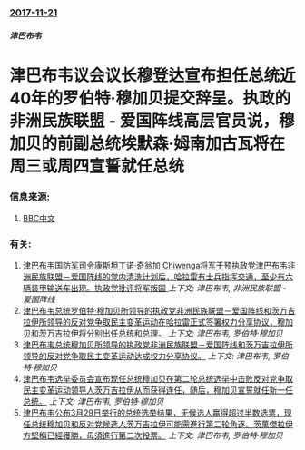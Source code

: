 ### [2017-11-21](/news/2017/11/21/index.md)

##### 津巴布韦
# 津巴布韦议会议长穆登达宣布担任总统近40年的罗伯特·穆加贝提交辞呈。执政的非洲民族联盟 - 爱国阵线高层官员说，穆加贝的前副总统埃默森·姆南加古瓦将在周三或周四宣誓就任总统 




### 信息来源:

1. [BBC中文](http://www.bbc.com/zhongwen/simp/world-42072267)

### 有关:

1. [津巴布韦国防军司令康斯坦丁诺·奇翁加 Chiwenga将军干预执政党津巴布韦非洲民族联盟－爱国阵线的党内清洗计划后，哈拉雷有士兵指挥交通，至少有六辆装甲输送车出现。执政党批评将军叛国 ](/news/2017/11/14/津巴布韦国防军司令康斯坦丁诺-奇翁加-Chiwenga将军干预执政党津巴布韦非洲民族联盟-爱国阵线的党内清洗计划后-哈拉.md) _上下文: 津巴布韦, 非洲民族联盟 - 爱国阵线_
2. [津巴布韦总统罗伯特·穆加贝所领导的执政党非洲民族联盟－爱国阵线和茨万吉拉伊所领导的反对党争取民主变革运动在哈拉雷正式签署权力分享协议，穆加贝和茨万吉拉伊将分别出任总统和总理。](/news/2008/09/15/津巴布韦总统罗伯特-穆加贝所领导的执政党非洲民族联盟-爱国阵线和茨万吉拉伊所领导的反对党争取民主变革运动在哈拉雷正式签署.md) _上下文: 津巴布韦, 罗伯特·穆加贝_
3. [津巴布韦总统穆加贝所领导的执政党非洲民族联盟－爱国阵线和茨万吉拉伊所领导的反对党争取民主变革运动达成权力分享协议。](/news/2008/09/11/津巴布韦总统穆加贝所领导的执政党非洲民族联盟-爱国阵线和茨万吉拉伊所领导的反对党争取民主变革运动达成权力分享协议.md) _上下文: 津巴布韦, 罗伯特·穆加贝_
4. [津巴布韦选举委员会宣布现任总统穆加贝在第二轮总统选举中击败反对党争取民主变革运动领导人茨万吉拉伊从而获得连任，随后，穆加贝宣誓就任新一任总统。](/news/2008/06/29/津巴布韦选举委员会宣布现任总统穆加贝在第二轮总统选举中击败反对党争取民主变革运动领导人茨万吉拉伊从而获得连任-随后-穆加.md) _上下文: 津巴布韦, 罗伯特·穆加贝_
5. [津巴布韦公布3月29日举行的总统选举结果，无候选人赢得超过半数选票，现任总统穆加贝和反对党候选人茨万吉拉伊可能需進行第二轮角逐。茨萬傑拉伊方堅稱已經獲勝，毋須進行第二次投票。](/news/2008/05/2/津巴布韦公布3月29日举行的总统选举结果-无候选人赢得超过半数选票-现任总统穆加贝和反对党候选人茨万吉拉伊可能需進行第二.md) _上下文: 津巴布韦, 罗伯特·穆加贝_
